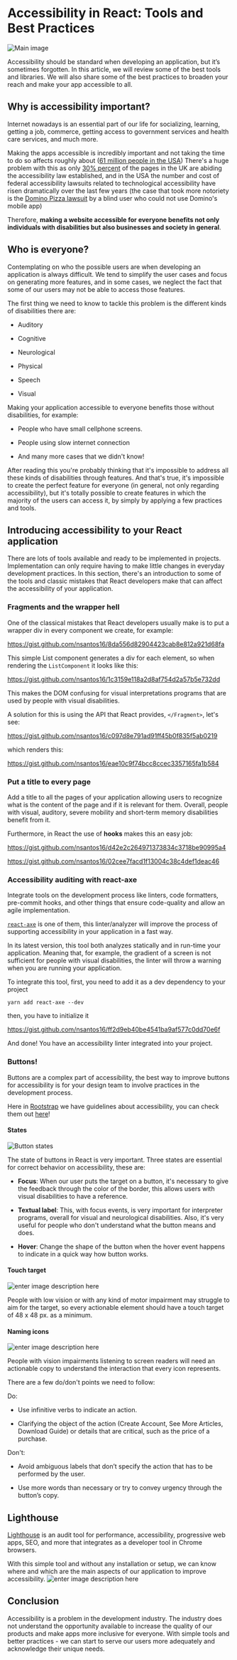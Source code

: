 # Accessibility in React: Tools and Best Practices

![Main image](images/accessibility.jpg)

Accessibility should be standard when developing an application, but it’s sometimes forgotten. In this article, we will review some of the best tools and libraries. We will also share some of the best practices to broaden your reach and make your app accessible to all.   

## Why is accessibility important?

Internet nowadays is an essential part of our life for socializing, learning, getting a job, commerce, getting access to government services and health care services, and much more.

Making the apps accessible is incredibly important and not taking the time to do so affects roughly about ([61 million people in the USA](https://www.cdc.gov/ncbddd/disabilityandhealth/infographic-disability-impacts-all.html)) There's a huge problem with this as only [30% percent](https://www.huffingtonpost.co.uk/damiano-la-rocca/website-accessibility_b_9931304.html?guccounter=1&guce_referrer=aHR0cHM6Ly93d3cuZ29vZ2xlLmNvbS8&guce_referrer_sig=AQAAAJobBHy6SubR-65wvVQ3zedOfXuRMmNGMJTpfWR5uVL2FjlWqI6aE9I_a6ewpFB8iI61U7RcYmJ3fYQbGulqkwmRAQNOBUfHhmGfBddbf5k209MMFPvS85Aae4HQLyNocKwZRKw6RWceAuLO5ZF1urVMNX0csJ4rS6TcD9wYA-0d) of the pages in the UK are abiding the accessibility law established, and in the USA the number and cost of federal accessibility lawsuits related to technological accessibility have risen dramatically over the last few years (the case that took more notoriety is the [Domino Pizza lawsuit](https://equidox.co/blog/robles-vs-dominos-pizza-explained-no-published-guidelines-doesnt-mean-no-standards/) by a blind user who could not use Domino's mobile app)

Therefore, **making a website accessible for everyone benefits not only individuals with disabilities but also businesses and society in general**.

## Who is everyone?

Contemplating on who the possible users are when developing an application is always difficult. We tend to simplify the user cases and focus on generating more features, and in some cases, we neglect the fact that some of our users may not be able to access those features.

The first thing we need to know to tackle this problem is the different kinds of disabilities there are:

- Auditory

- Cognitive

- Neurological

- Physical

- Speech

- Visual

Making your application accessible to everyone benefits those without disabilities, for example:

- People who have small cellphone screens. 

- People using slow internet connection

- And many more cases that we didn't know!

After reading this you're probably thinking that it's impossible to address all these kinds of disabilities through features. And that's true, it's impossible to create the perfect feature for everyone (in general, not only regarding accessibility), but it's totally possible to create features in which the majority of the users can access it, by simply by applying a few practices and tools.

## Introducing accessibility to your React application

There are lots of tools available and ready to be implemented in projects. Implementation can only require having to make little changes in everyday development practices. In this section, there's an introduction to some of the tools and classic mistakes that React developers make that can affect the accessibility of your application.

### Fragments and the wrapper hell

One of the classical mistakes that React developers usually make is to put a wrapper div in every component we create, for example:

https://gist.github.com/nsantos16/8da556d82904423cab8e812a921d68fa

This simple List component generates a div for each element, so when rendering the `ListComponent` it looks like this:

https://gist.github.com/nsantos16/1c3159e118a2d8af754d2a57b5e732dd

This makes the DOM confusing for visual interpretations programs that are used by people with visual disabilities.

A solution for this is using the API that React provides, `</Fragment>`, let's see:

https://gist.github.com/nsantos16/c097d8e791ad91ff45b0f835f5ab0219

which renders this:

https://gist.github.com/nsantos16/eae10c9f74bcc8ccec3357165fa1b584

### Put a title to every page

Add a title to all the pages of your application allowing users to recognize what is the content of the page and if it is relevant for them. Overall, people with visual, auditory, severe mobility and short-term memory disabilities benefit from it.

Furthermore, in React the use of **hooks** makes this an easy job:

https://gist.github.com/nsantos16/d42e2c264971373834c3718be90995a4

https://gist.github.com/nsantos16/02cee7facd1f13004c38c4def1deac46

### Accessibility auditing with react-axe

Integrate tools on the development process like linters, code formatters, pre-commit hooks, and other things that ensure code-quality and allow an agile implementation.

[`react-axe`](<[https://github.com/dequelabs/react-axe](https://github.com/dequelabs/react-axe)>) is one of them, this linter/analyzer will improve the process of supporting accessibility in your application in a fast way.

In its latest version, this tool both analyzes statically and in run-time your application. Meaning that, for example, the gradient of a screen is not sufficient for people with visual disabilities, the linter will throw a warning when you are running your application.

To integrate this tool, first, you need to add it as a dev dependency to your project

```console
yarn add react-axe --dev
```

then, you have to initialize it

https://gist.github.com/nsantos16/ff2d9eb40be4541ba9af577c0dd70e6f

And done! You have an accessibility linter integrated into your project.

### Buttons!

Buttons are a complex part of accessibility, the best way to improve buttons for accessibility is for your design team to involve practices in the development process.

Here in [Rootstrap](https://www.rootstrap.com/) we have guidelines about accessibility, you can check them out [here](https://www.figma.com/file/BsH7BBDNKPBQnaKdunKtJg/RS-UI-Global-Template)!

#### States

![Button states](https://i.ibb.co/N7Cxy7K/Captura-de-Pantalla-2020-07-24-a-la-s-17-59-19.png)

The state of buttons in React is very important. Three states are essential for correct behavior on accessibility, these are:

- **Focus**: When our user puts the target on a button, it's necessary to give the feedback through the color of the border, this allows users with visual disabilities to have a reference.

- **Textual label**: This, with focus events, is very important for interpreter programs, overall for visual and neurological disabilities. Also, it's very useful for people who don't understand what the button means and does.

- **Hover**: Change the shape of the button when the hover event happens to indicate in a quick way how button works.

#### Touch target

![enter image description here](https://i.ibb.co/fQB6NhR/Captura-de-Pantalla-2020-07-24-a-la-s-18-09-01.png)

People with low vision or with any kind of motor impairment may struggle to aim for the target, so every actionable element should have a touch target of 48 x 48 px. as a minimum.

#### Naming icons

![enter image description here](https://i.ibb.co/fH7Gtmy/Captura-de-Pantalla-2020-07-24-a-la-s-18-11-13.png)

People with vision impairments listening to screen readers will need an actionable copy to understand the interaction that every icon represents.

There are a few do/don't points we need to follow:

Do:

- Use infinitive verbs to indicate an action.

- Clarifying the object of the action (Create Account, See More Articles, Download Guide) or details that are critical, such as the price of a purchase.

Don't:

- Avoid ambiguous labels that don’t specify the action that has to be performed by the user.

- Use more words than necessary or try to convey urgency through the button’s copy.

## Lighthouse

[Lighthouse](https://developers.google.com/web/tools/lighthouse) is an audit tool for performance, accessibility, progressive web apps, SEO, and more that integrates as a developer tool in Chrome browsers.

With this simple tool and without any installation or setup, we can know where and which are the main aspects of our application to improve accessibility.
![enter image description here](https://developers.google.com/web/tools/lighthouse/images/cdt-report.png)

## Conclusion

Accessibility is a problem in the development industry. The industry does not understand the opportunity available to increase the quality of our products and make apps more inclusive for everyone. With simple tools and better practices - we can start to serve our users more adequately and acknowledge their unique needs. 

